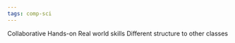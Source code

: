```yaml
---
tags: comp-sci
---
```

Collaborative
Hands-on
Real world skills
Different structure to other classes
